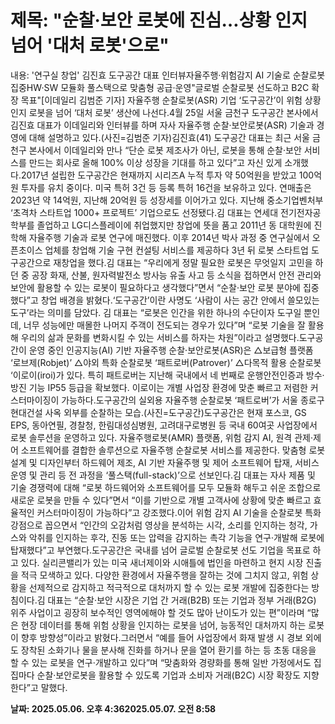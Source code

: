 # **제목: "순찰·보안 로봇에 진심…상황 인지 넘어 '대처 로봇'으로"**

  내용: '연구실 창업' 김진효 도구공간 대표 인터뷰자율주행·위험감지 AI 기술로 순찰로봇 집중HW·SW 모듈화 풀스택으로 맞춤형 공급·운영"글로벌 순찰로봇 선도하고 B2C 확장 목표"[이데일리 김범준 기자] 자율주행 순찰로봇(ASR) 기업 ‘도구공간’이 위험 상황 인지 로봇을 넘어 ‘대처 로봇’ 생산에 나선다.4월 25일 서울 금천구 도구공간 본사에서 김진효 대표가 이데일리와 인터뷰를 하며 자사 자율주행 순찰·보안로봇(ASR) 기술과 경영에 대해 설명하고 있다.(사진=김범준 기자)김진효(41) 도구공간 대표는 최근 서울 금천구 본사에서 이데일리와 만나 “단순 로봇 제조사가 아닌, 로봇을 통해 순찰·보안 서비스를 만드는 회사로 올해 100% 이상 성장을 기대를 하고 있다”고 자신 있게 소개했다.2017년 설립한 도구공간은 현재까지 시리즈A 누적 투자 약 50억원을 받았고 100억원 투자를 유치 중이다. 미국 특허 3건 등 등록 특허 16건을 보유하고 있다. 연매출은 2023년 약 14억원, 지난해 20억원 등 성장세를 이어가고 있다. 지난해 중소기업벤처부 ‘초격차 스타트업 1000+ 프로젝트’ 기업으로도 선정됐다.김 대표는 연세대 전기전자공학부를 졸업하고 LG디스플레이에 취업했지만 창업에 뜻을 품고 2011년 동 대학원에 진학해 자율주행 기술과 로봇 연구에 매진했다. 이후 2014년 박사 과정 중 연구실에서 오픈초이스 업체를 창업해 기술 구현 컨설팅 서비스를 제공하다 3년 뒤 로봇 스타트업 도구공간으로 재창업을 했다.김 대표는 “우리에게 정말 필요한 로봇은 무엇일지 고민을 하던 중 공장 화재, 산불, 원자력발전소 방사능 유출 사고 등 소식을 접하면서 안전 관리와 보안에 활용할 수 있는 로봇이 필요하다고 생각했다”면서 “순찰·보안 로봇 분야에 집중했다”고 창업 배경을 밝혔다.‘도구공간’이란 사명도 ‘사람이 사는 공간 안에서 쓸모있는 도구’라는 의미를 담았다. 김 대표는 “로봇은 인간을 위한 하나의 수단이자 도구일 뿐인데, 너무 성능에만 매몰한 나머지 주객이 전도되는 경우가 있다”며 “로봇 기술을 잘 활용해 우리의 삶과 문화를 변화시킬 수 있는 서비스를 하자는 차원”이라고 설명했다.도구공간이 운영 중인 인공지능(AI) 기반 자율주행 순찰·보안로봇(ASR)은 △보급형 플랫폼 ‘로브제(Robjet)’ △야외 특화 순찰로봇 ‘패트로버(Patrover)’ △다목적 활용 순찰로봇 ‘이로이(iroi)가 있다. 특히 패트로버는 지난해 국내에서 네 번째로 운행안전인증과 방수·방진 기능 IP55 등급을 확보했다. 이로이는 개별 사업장 환경에 맞춘 빠르고 저렴한 커스터마이징이 가능하다.도구공간의 실외용 자율주행 순찰로봇 ‘패트로버’가 서울 종로구 현대건설 사옥 외부를 순찰하는 모습.(사진=도구공간)도구공간은 현재 포스코, GS EPS, 동아연필, 경찰청, 한림대성심병원, 고려대구로병원 등 국내 60여곳 사업장에서 로봇 솔루션을 운영하고 있다. 자율주행로봇(AMR) 플랫폼, 위험 감지 AI, 원격 관제·제어 소프트웨어를 결합한 솔루션으로 자율주행 순찰로봇 서비스를 제공한다. 맞춤형 로봇 설계 및 디자인부터 하드웨어 제조, AI 기반 자율주행 및 제어 소프트웨어 탑재, 서비스 운영 및 관리 등 전 과정을 ‘풀스택(full-stack)’으로 선보인다.김 대표는 자사 제품 및 기술 경쟁력에 대해 “로봇 하드웨어와 소프트웨어를 모두 모듈화 해두고 쉬운 조합으로 새로운 로봇을 만들 수 있다”면서 “이를 기반으로 개별 고객사에 상황에 맞춘 빠르고 효율적인 커스터마이징이 가능하다”고 강조했다.이어 위험 감지 AI 기술을 순찰로봇 특화 강점으로 꼽으면서 “인간의 오감처럼 영상을 분석하는 시각, 소리를 인지하는 청각, 가스와 악취를 인지하는 후각, 진동 또는 압력을 감지하는 촉각 기능을 연구·개발해 로봇에 탑재했다”고 부연했다.도구공간은 국내를 넘어 글로벌 순찰로봇 선도 기업을 목표로 하고 있다. 실리콘밸리가 있는 미국 새너제이와 시애틀에 법인을 마련하고 현지 시장 진출을 적극 모색하고 있다. 다양한 환경에서 자율주행을 잘하는 것에 그치지 않고, 위험 상황을 선제적으로 감지하고 적극적으로 대처까지 할 수 있는 로봇 개발에 집중한다는 방침이다.김 대표는 “순찰·보안 시장은 기업 간 거래(B2B) 또는 기업과 정부 거래(B2G) 위주 사업이고 굉장히 보수적인 영역에해야 할 것도 많아 난이도가 있는 편”이라며 “많은 현장 데이터를 통해 위험 상황을 인지하는 로봇을 넘어, 능동적인 대처까지 하는 로봇이 향후 방향성”이라고 밝혔다.그러면서 “예를 들어 사업장에서 화재 발생 시 경보 외에도 장착된 소화기나 물을 분사해 진화를 하거나 문을 열어 환기를 하는 등 초동 대응을 할 수 있는 로봇을 연구·개발하고 있다”며 “맞춤화와 경량화를 통해 일반 가정에서도 집집마다 순찰·보안로봇을 활용할 수 있도록 기업과 소비자 거래(B2C) 시장 확장도 지향한다”고 말했다.

  **날짜: 2025.05.06. 오후 4:362025.05.07. 오전 8:58**